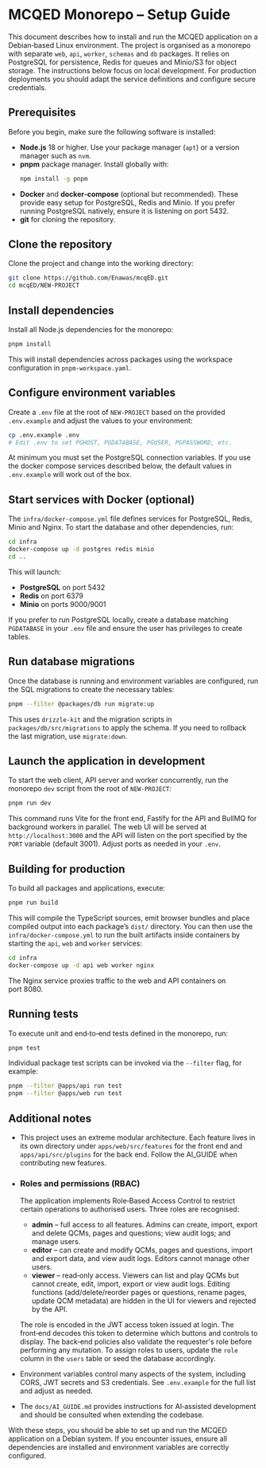 # MCQED Monorepo – Setup Guide

This document describes how to install and run the MCQED application on a
Debian‑based Linux environment. The project is organised as a monorepo
with separate `web`, `api`, `worker`, `schemas` and `db` packages. It
relies on PostgreSQL for persistence, Redis for queues and Minio/S3 for
object storage. The instructions below focus on local development. For
production deployments you should adapt the service definitions and
configure secure credentials.

## Prerequisites

Before you begin, make sure the following software is installed:

* **Node.js** 18 or higher. Use your package manager (`apt`) or a
  version manager such as `nvm`.
* **pnpm** package manager. Install globally with:
  ```bash
  npm install -g pnpm
  ```
* **Docker** and **docker‑compose** (optional but recommended). These
  provide easy setup for PostgreSQL, Redis and Minio. If you prefer
  running PostgreSQL natively, ensure it is listening on port 5432.
* **git** for cloning the repository.

## Clone the repository

Clone the project and change into the working directory:

```bash
git clone https://github.com/Enawas/mcqED.git
cd mcqED/NEW-PROJECT
```

## Install dependencies

Install all Node.js dependencies for the monorepo:

```bash
pnpm install
```

This will install dependencies across packages using the workspace
configuration in `pnpm-workspace.yaml`.

## Configure environment variables

Create a `.env` file at the root of `NEW-PROJECT` based on the
provided `.env.example` and adjust the values to your environment:

```bash
cp .env.example .env
# Edit .env to set PGHOST, PGDATABASE, PGUSER, PGPASSWORD, etc.
```

At minimum you must set the PostgreSQL connection variables. If you
use the docker compose services described below, the default values in
`.env.example` will work out of the box.

## Start services with Docker (optional)

The `infra/docker-compose.yml` file defines services for PostgreSQL,
Redis, Minio and Nginx. To start the database and other dependencies,
run:

```bash
cd infra
docker-compose up -d postgres redis minio
cd ..
```

This will launch:

* **PostgreSQL** on port 5432
* **Redis** on port 6379
* **Minio** on ports 9000/9001

If you prefer to run PostgreSQL locally, create a database matching
`PGDATABASE` in your `.env` file and ensure the user has privileges to
create tables.

## Run database migrations

Once the database is running and environment variables are configured,
run the SQL migrations to create the necessary tables:

```bash
pnpm --filter @packages/db run migrate:up
```

This uses `drizzle-kit` and the migration scripts in
`packages/db/src/migrations` to apply the schema. If you need to
rollback the last migration, use `migrate:down`.

## Launch the application in development

To start the web client, API server and worker concurrently, run the
monorepo `dev` script from the root of `NEW-PROJECT`:

```bash
pnpm run dev
```

This command runs Vite for the front end, Fastify for the API and
BullMQ for background workers in parallel. The web UI will be served
at `http://localhost:3000` and the API will listen on the port
specified by the `PORT` variable (default 3001). Adjust ports as
needed in your `.env`.

## Building for production

To build all packages and applications, execute:

```bash
pnpm run build
```

This will compile the TypeScript sources, emit browser bundles and
place compiled output into each package’s `dist/` directory. You can
then use the `infra/docker-compose.yml` to run the built artifacts
inside containers by starting the `api`, `web` and `worker` services:

```bash
cd infra
docker-compose up -d api web worker nginx
```

The Nginx service proxies traffic to the web and API containers on
port 8080.

## Running tests

To execute unit and end‑to‑end tests defined in the monorepo, run:

```bash
pnpm test
```

Individual package test scripts can be invoked via the `--filter`
flag, for example:

```bash
pnpm --filter @apps/api run test
pnpm --filter @apps/web run test
```

## Additional notes

* This project uses an extreme modular architecture. Each feature lives
  in its own directory under `apps/web/src/features` for the front
  end and `apps/api/src/plugins` for the back end. Follow the
  AI_GUIDE when contributing new features.
* ### Roles and permissions (RBAC)

  The application implements Role‑Based Access Control to restrict
  certain operations to authorised users. Three roles are recognised:

  * **admin** – full access to all features. Admins can create,
    import, export and delete QCMs, pages and questions; view audit
    logs; and manage users.  
  * **editor** – can create and modify QCMs, pages and questions,
    import and export data, and view audit logs. Editors cannot
    manage other users.  
  * **viewer** – read‑only access. Viewers can list and play QCMs but
    cannot create, edit, import, export or view audit logs. Editing
    functions (add/delete/reorder pages or questions, rename pages,
    update QCM metadata) are hidden in the UI for viewers and
    rejected by the API.

  The role is encoded in the JWT access token issued at login. The
  front‑end decodes this token to determine which buttons and
  controls to display. The back‑end policies also validate the
  requester's role before performing any mutation. To assign roles to
  users, update the `role` column in the `users` table or seed the
  database accordingly.
* Environment variables control many aspects of the system, including
  CORS, JWT secrets and S3 credentials. See `.env.example` for the
  full list and adjust as needed.
* The `docs/AI_GUIDE.md` provides instructions for AI‑assisted
  development and should be consulted when extending the codebase.

With these steps, you should be able to set up and run the MCQED
application on a Debian system. If you encounter issues, ensure all
dependencies are installed and environment variables are correctly
configured.